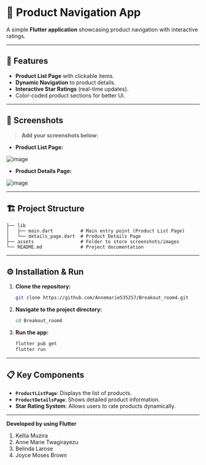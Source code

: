 # 📱 Product Navigation App

A simple **Flutter application** showcasing product navigation with interactive ratings.

---

## 🚀 **Features**
- **Product List Page** with clickable items.
- **Dynamic Navigation** to product details.
- **Interactive Star Ratings** (real-time updates).
- Color-coded product sections for better UI.

---

## 📸 **Screenshots**

> **Add your screenshots below:**

- **Product List Page:**
  
![image](https://github.com/user-attachments/assets/6f1b749f-c5d2-42a9-adce-66b9657a6abe)
  

- **Product Details Page:**
  
![image](https://github.com/user-attachments/assets/3af4090f-62db-40bf-b659-f281e62d9c9d)


---

## 🏗️ **Project Structure**
```
├── lib
│   ├── main.dart          # Main entry point (Product List Page)
│   └── details_page.dart  # Product Details Page
├── assets                 # Folder to store screenshots/images
└── README.md              # Project documentation
```

---

## ⚙️ **Installation & Run**
1. **Clone the repository:**
   ```bash
   git clone https://github.com/Annemarie535257/Breakout_room4.git
   ```

2. **Navigate to the project directory:**
   ```bash
   cd Breakout_room4
   ```

3. **Run the app:**
   ```bash
   flutter pub get
   flutter run
   ```

---

## 📋 **Key Components**
- **`ProductListPage`**: Displays the list of products.
- **`ProductDetailsPage`**: Shows detailed product information.
- **Star Rating System**: Allows users to rate products dynamically.

---

**Developed by using Flutter**
1. Kellia Muzira
2. Anne Marie Twagirayezu
3. Belinda Larose
4. Joyce Moses Brown
